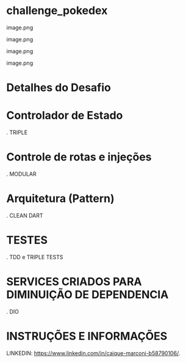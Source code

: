 # challenge_pokedex

image.png

image.png

image.png

image.png

# Detalhes do Desafio

# Controlador de Estado
. TRIPLE

# Controle de rotas e injeções
. MODULAR

# Arquitetura (Pattern)
. CLEAN DART

# TESTES
. TDD e TRIPLE TESTS

# SERVICES CRIADOS PARA DIMINUIÇÃO DE DEPENDENCIA
. DIO

# INSTRUÇÕES E INFORMAÇÕES

LINKEDIN: https://www.linkedin.com/in/caique-marconi-b58790106/.


